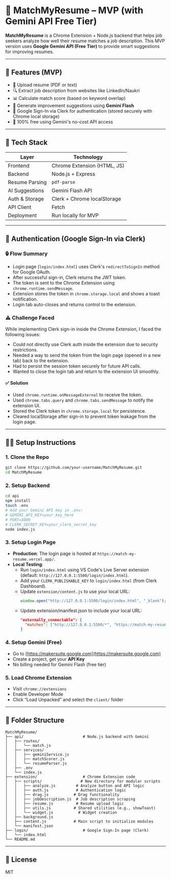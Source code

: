 # 🧠 MatchMyResume – MVP (with Gemini API Free Tier)

**MatchMyResume** is a Chrome Extension + Node.js backend that helps job seekers analyze how well their resume matches a job description. This MVP version uses **Google Gemini API (Free Tier)** to provide smart suggestions for improving resumes.

---

## 🚀 Features (MVP)

- 📄 Upload resume (PDF or text)
- 🔍 Extract job description from websites like LinkedIn/Naukri
- 📊 Calculate match score (based on keyword overlap)
- 🤖 Generate improvement suggestions using **Gemini Flash**
- 🔐 Google Sign-In via Clerk for authentication (stored securely with Chrome local storage)
- 🧠 100% free using Gemini's no-cost API access

---

## 🧰 Tech Stack

| Layer           | Technology                  |
|------------------|-----------------------------|
| Frontend         | Chrome Extension (HTML, JS) |
| Backend          | Node.js + Express           |
| Resume Parsing   | `pdf-parse`                 |
| AI Suggestions   | Gemini Flash API            |
| Auth & Storage   | Clerk + Chrome localStorage |
| API Client       | Fetch                       |
| Deployment       | Run locally for MVP         |

---

## 📌 Authentication (Google Sign-In via Clerk)

### 🔒 Flow Summary
- Login page (`login/index.html`) uses Clerk's `redirectToSignIn` method for Google OAuth.
- After successful sign-in, Clerk returns the JWT token.
- The token is sent to the Chrome Extension using `chrome.runtime.sendMessage`.
- Extension stores the token in `chrome.storage.local` and shows a toast notification.
- Login tab auto-closes and returns control to the extension.

### ⚠️ Challenge Faced

While implementing Clerk sign-in inside the Chrome Extension, I faced the following issues:

- Could not directly use Clerk auth inside the extension due to security restrictions.
- Needed a way to send the token from the login page (opened in a new tab) back to the extension.
- Had to persist the session token securely for future API calls.
- Wanted to close the login tab and return to the extension UI smoothly.

#### ✅ Solution

- Used `chrome.runtime.onMessageExternal` to receive the token.
- Used `chrome.tabs.query` and `chrome.tabs.sendMessage` to notify the extension UI.
- Stored the Clerk token in `chrome.storage.local` for persistence.
- Cleared localStorage after sign-in to prevent token leakage from the login page.


---

## 🧑‍💻 Setup Instructions

### 1. Clone the Repo
```bash
git clone https://github.com/your-username/MatchMyResume.git
cd MatchMyResume
```

### 2. Setup Backend
```bash
cd api
npm install
touch .env
# Add your Gemini API key in .env:
# GEMINI_API_KEY=your_key_here
# PORT=3000
# CLERK_SECRET_KEY=your_clerk_secret_key
node index.js
```

### 3. Setup Login Page
- **Production**: The login page is hosted at `https://match-my-resume.vercel.app/`.
- **Local Testing**:
  - Run `login/index.html` using VS Code's Live Server extension (default: `http://127.0.0.1:5500/login/index.html`).
  - Add your `CLERK_PUBLISHABLE_KEY` to `login/index.html` (from Clerk Dashboard).
  - Update `extension/content.js` to use your local URL:
    ```javascript
    window.open("http://127.0.0.1:5500/login/index.html", "_blank");
    ```
  - Update extension/manifest.json to include your local URL:
    ```json
    "externally_connectable": {
      "matches": ["http://127.0.0.1:5500/*", "https://match-my-resume.vercel.app/*"]
    }
    ```

### 4. Setup Gemini (Free)
- Go to [https://makersuite.google.com](https://makersuite.google.com)
- Create a project, get your **API Key**
- No billing needed for Gemini Flash (free tier)

### 5. Load Chrome Extension
- Visit `chrome://extensions`
- Enable Developer Mode
- Click “Load Unpacked” and select the `client/` folder

---

## 📂 Folder Structure

```
MatchMyResume/
├── api/                          # Node.js backend with Gemini
│   ├── routes/
│   │   └── match.js
│   ├── services/
│   │   ├── geminiService.js
│   │   ├── matchScorer.js
│   │   └── resumeParser.js
│   ├── .env
│   └── index.js
├── extension/                    # Chrome Extension code
│   ├── scripts/                 # New directory for modular scripts
│   │   ├── analyze.js         # Analyze button and API logic
│   │   ├── auth.js            # Authentication logic
│   │   ├── drag.js           # Drag functionality
│   │   ├── jobDescription.js  # Job description scraping
│   │   ├── resume.js          # Resume upload logic
│   │   ├── utils.js          # Shared utilities (e.g., showToast)
│   │   └── widget.js           # Widget creation
│   ├── background.js
│   ├── content.js            # Main script to initialize modules
│   └── manifest.json
├── login/                        # Google Sign-In page (Clerk)
│   └── index.html
└── README.md
```

---

## 🏁 License

MIT
